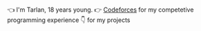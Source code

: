 👈 I'm Tarlan, 18 years young. 
👉 <a href = "https://codeforces.com/profile/Bioloid">Codeforces</a> for my competetive programming experience
👇 for my projects
